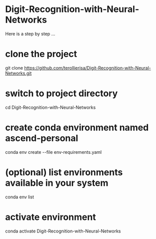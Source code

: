 # Digit-Recognition-with-Neural-Networks
Here is a step by step ...
# clone the project
git clone https://github.com/terollierisa/Digit-Recognition-with-Neural-Networks.git

# switch to project directory
cd Digit-Recognition-with-Neural-Networks

# create conda environment named ascend-personal
conda env create --file env-requirements.yaml

# (optional) list environments available in your system
conda env list

# activate environment
conda activate Digit-Recognition-with-Neural-Networks
